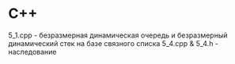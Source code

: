 # C++
5_1.cpp - безразмерная динамическая очередь и безразмерный динамический стек на базе связного списка
5_4.cpp & 5_4.h - наследование
